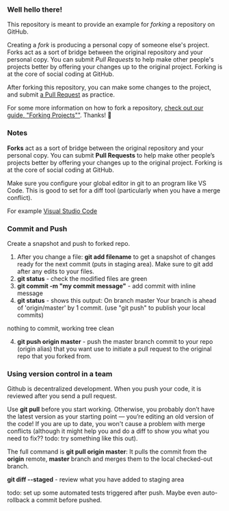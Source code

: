 ### Well hello there!

This repository is meant to provide an example for *forking* a repository on GitHub.

Creating a *fork* is producing a personal copy of someone else's project. Forks act as a sort of bridge between the original repository and your personal copy. You can submit *Pull Requests* to help make other people's projects better by offering your changes up to the original project. Forking is at the core of social coding at GitHub.

After forking this repository, you can make some changes to the project, and submit [a Pull Request](https://github.com/octocat/Spoon-Knife/pulls) as practice.

For some more information on how to fork a repository, [check out our guide, "Forking Projects""](http://guides.github.com/overviews/forking/). Thanks! :sparkling_heart:


### Notes

**Forks** act as a sort of bridge between the original repository and your personal copy. You can submit **Pull Requests** to help make other people’s projects better by offering your changes up to the original project. Forking is at the core of social coding at GitHub.

Make sure you configure your global editor in git to an program like VS Code. This is good to set for a diff tool (particularly when you have a merge conflict).

For example [Visual Studio Code](https://code.visualstudio.com/docs/editor/versioncontrol#_vs-code-as-git-editor)

### Commit and Push

Create a snapshot and push to forked repo.

1. After you change a file: **git add filename** to get a snapshot of changes ready for the next commit (puts in staging area). Make sure to git add after any edits to your files.
2. **git status** - check the modified files are green
3. **git commit -m "my commit message"** - add commit with inline message
4. **git status** - shows this output:
On branch master
Your branch is ahead of 'origin/master' by 1 commit.
  (use "git push" to publish your local commits)

nothing to commit, working tree clean

4. **git push origin master** - push the master branch commit to your repo (origin alias) that you want use to initiate a pull request to the original repo that you forked from.

### Using version control in a team

Github is decentralized development. When you push your code, it is reviewed after you send a pull request.

Use **git pull** before you start working. Otherwise, you probably don’t have the latest version as your starting point — you’re editing an old version of the code! If you are up to date, you won't cause a problem with merge conflicts (although it might help you and do a diff to show you what you need to fix?? todo: try something like this out). 

The full command is **git pull origin master**: It pulls the commit from the **origin** remote, **master** branch and merges them to the local checked-out branch.

**git diff --staged** - review what you have added to staging area

todo: set up some automated tests triggered after push. Maybe even auto-rollback a commit before pushed.
